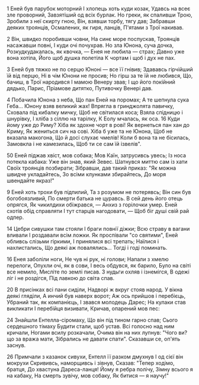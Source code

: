1 Еней був парубок моторний
І хлопець хоть куди козак,
Удавсь на всеє зле проворний,
Завзятіший од всіх бурлак.
Но греки, як спаливши Трою,
Зробили з неї скирту гною,
Він, взявши торбу, тягу дав;
Забравши деяких троянців,
Осмалених, як гиря, ланців,
П'ятами з Трої накивав.

2 Він, швидко поробивши човни,
На синє море поспускав,
Троянців насажавши повні,
І куди очі почухрав.
Но зла Юнона, суча дочка,
Розкудкудакалась, як квочка, —
Енея не любила — страх;
Давно уже вона хотіла,
Його щоб душка полетіла
К чортам і щоб і дух не пах.

3 Еней був тяжко не по серцю
Юноні — все її гнівив;
Здававсь гірчійший їй від перцю,
Ні в чім Юнони не просив;
Но гірш за те їй не любився,
Що, бачиш, в Трої народився
І мамою Венеру звав;
І що його покійний дядько,
Парис, Пріамове дитятко,
Путивочку Венері дав.

4 Побачила Юнона з неба,
Що пан Еней на поромах;
А те шепнула сука Геба...
Юнону взяв великий жах!
Впрягла в гринджолята павичку,
Сховала під кибалку мичку,
Щоб не світилася коса;
Взяла спідницю і шнурівку,
І хліба з сіллю на тарілку,
К Еолу мчалась, як оса.
16 Куди йому уже до Риму?
Хіба як здохне чорт в рові!
Як вернеться пан хан до Криму,
Як жениться сич на сові.
Хіба б уже та не Юнона,
Щоб не вказала макогона,
Що й досі слухає чмелів!
Коли б вона та не бісилась,
Замовкла і не камезилась,
Щоб ти се сам їй ізвелів".

50 Еней піджав хвіст, мов собака;
Мов Каїн, затрусивсь увесь;
Із носа потекла кабака:
Уже він знав, який Зевес.
Шатнувся миттю сам із хати
Своїх троянців позбирати;
Зібравши, дав такий приказ:
"Як можна швидче укладайтесь,
Зо всіми клунками збирайтесь,
До моря швендайте якраз!"

9 Еней хоть трохи був підпилий,
Та з розумом не потерявсь;
Він син був богобоязливий,
По смерти батька не цуравсь.
В сей день його отець опрягся,
Як чикилдихи обіжрався, —
Анхиз з горілочки умер.
Еней схотів обід справляти
І тут старців нагодовати, —
Щоб біг душі свій рай одпер.

14 Цебри сивушки там стояли
І браги повнії діжки;
Всю страву в вагани вливали
І роздавали всім ложки.
Як проспівали "со святими",
Еней обливсь слізьми гіркими,
І принялися всі трепать;
Наїлися і нахлистались,
Що деякі аж повалялись...
Тогді і годі поминать.

16 Енея заболіли ноги,
Не чув ні рук, ні голови;
Напали з хмелю перелоги,
Опухли очі, як в сови,
І весь обдувся, як барило,
Було на світі все немило,
Мисліте по землі писав.
З нудьги охляв і ізнемігся,
В одежі ліг і не роздігся,
Під лавкою до світа спав.

20 В присінках всі пани сиділи,
Надворі ж вкруг стояв народ.
У вікна деякі гляділи,
А инчий був наверх ворот;
Аж ось прийшов і перебієць,
Убраний так, як компанієць,
І звався молодець Дарес;
На кулаки став викликати
І перебійця визивати,
Кричав, опарений мов пес:

24 Знайшли Ентелла-сіромаху,
Що він під тином гарно спав;
Сього сердешного тімаху
Будити стали, щоб устав.
Всі голосно над ним кричали,
Ногами всилу розкачали,
Очима він на них лупнув:
"Чого ви? що за вража мати,
Зібрались не давати спати".
Сказавши се, оп'ять заснув.

26 Примчали з казанок сивухи,
Ентелл її разком дмухнув
І од сієї він мокрухи
Скрививсь, наморщивсь і зівнув,
Сказав: "Тепер ходімо, братця,
До хвастуна Дареса-ланця!
Йому я ребра полічу,
Зімну всього я на кабаку,
На смерть зувічу, мов собаку,
Як битися — я научу!"